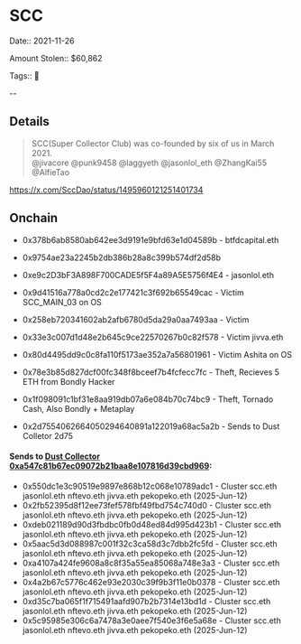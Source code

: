 # SCC

Date:: 2021-11-26

Amount Stolen:: $60,862

Tags:: 🔑 


--


## Details

> SCC(Super Collector Club) was co-founded by six of us in March 2021.  
> @jivacore
> @punk9458 
> @laggyeth
> @jasonlol_eth
> @ZhangKai55
> @AlfieTao

https://x.com/SccDao/status/1495960121251401734


## Onchain

- 0x378b6ab8580ab642ee3d9191e9bfd63e1d04589b - btfdcapital.eth
- 0x9754ae23a2245b2db386b28a8c399b574df2d58b
- 0xe9c2D3bF3A898F700CADE5f5F4a89A5E5756f4E4 - jasonlol.eth

- 0x9d41516a778a0cd2c2e177421c3f692b65549cac - Victim SCC_MAIN_03 on OS
- 0x258eb720341602ab2afb6780d5da29a0aa7493aa - Victim 
- 0x33e3c007d1d48e2b645c9ce22570267b0c82f578 - Victim jivva.eth
- 0x80d4495dd9c0c8fa110f5173ae352a7a56801961 - Victim Ashita on OS

- 0x78e3b85d827dcf00fc348f8bceef7b4fcfecc7fc - Theft, Recieves 5 ETH from Bondly Hacker

- 0x1f098091c1bf31e8aa919db07a6e084b70c74bc9 - Theft, Tornado Cash, Also Bondly + Metaplay

- 0x2d7554062664050294640891a122019a68ac5a2b - Sends to Dust Colletor 2d75



#### Sends to [Dust Collector 0xa547c81b67ec09072b21baa8e107816d39cbd969](./sqsq-dust-collector-a54.md):

- 0x550dc1e3c90519e9897e868b12c068e10789adc1 - Cluster scc.eth jasonlol.eth nftevo.eth jivva.eth pekopeko.eth (2025-Jun-12)
- 0x2fb52395d8f12ee73fef578fbf49fbd754c740d0 - Cluster scc.eth jasonlol.eth nftevo.eth jivva.eth pekopeko.eth (2025-Jun-12)
- 0xdeb021189d90d3fbdbc0fb0d48ed84d995d423b1 - Cluster scc.eth jasonlol.eth nftevo.eth jivva.eth pekopeko.eth (2025-Jun-12)
- 0x5aac5d3d088987c001f32c3ca58d3c7dbb2fc5fd - Cluster scc.eth jasonlol.eth nftevo.eth jivva.eth pekopeko.eth (2025-Jun-12)
- 0xa4107a424fe9608a8c8f35a55ea85068a748e3a3 - Cluster scc.eth jasonlol.eth nftevo.eth jivva.eth pekopeko.eth (2025-Jun-12)
- 0x4a2b67c5776c462e93e2030c39f9b3f11e0b0378 - Cluster scc.eth jasonlol.eth nftevo.eth jivva.eth pekopeko.eth (2025-Jun-12)
- 0xd35c7ba065f1f715491aafd907b2b7314e13bd1d - Cluster scc.eth jasonlol.eth nftevo.eth jivva.eth pekopeko.eth (2025-Jun-12)
- 0x5c95985e306c6a7478a3e0aee7f540e3f6e5a68e - Cluster scc.eth jasonlol.eth nftevo.eth jivva.eth pekopeko.eth (2025-Jun-12)

